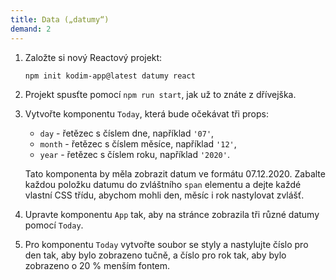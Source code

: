 ```yaml
---
title: Data („datumy“)
demand: 2
---
```


1. Založte si nový Reactový projekt:
   ```shell
   npm init kodim-app@latest datumy react
   ```
1. Projekt spusťte pomocí `npm run start`, jak už to znáte z dřívejška.
1. Vytvořte komponentu `Today`, která bude očekávat tři props:

   - `day` - řetězec s číslem dne, například `'07'`,
   - `month` - řetězec s číslem měsíce, například `'12'`,
   - `year` - řetězec s číslem roku, například `'2020'`.

   Tato komponenta by měla zobrazit datum ve formátu 07.12.2020. Zabalte každou položku datumu do zvláštního `span` elementu a dejte každé vlastní CSS třídu, abychom mohli den, měsíc i rok nastylovat zvlášť.

1. Upravte komponentu `App` tak, aby na stránce zobrazila tři různé datumy pomocí `Today`.
1. Pro komponentu `Today` vytvořte soubor se styly a nastylujte číslo pro den tak, aby bylo zobrazeno tučně, a číslo pro rok tak, aby bylo zobrazeno o 20 % menším fontem.

